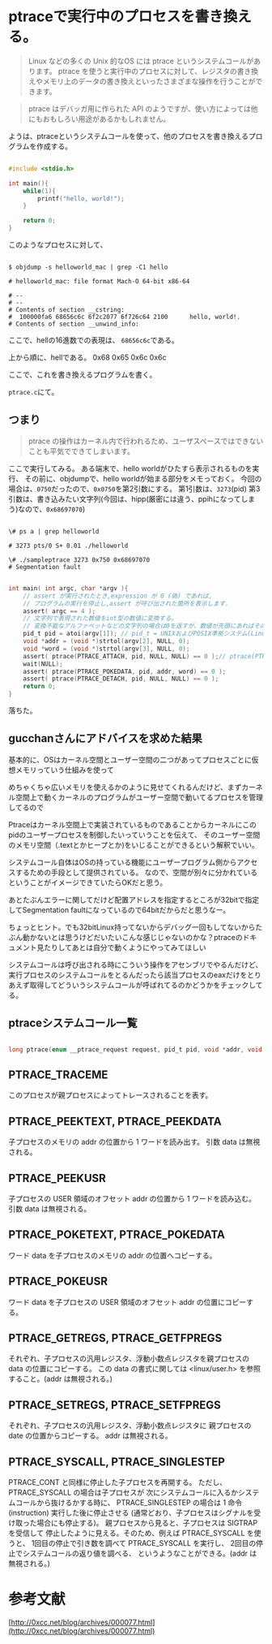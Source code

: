
# ptraceで実行中のプロセスを書き換える。

>Linux などの多くの Unix 的なOS には ptrace というシステムコールがあります。
>ptrace を使うと実行中のプロセスに対して、レジスタの書き換えやメモリ上のデータの書き換えといったさまざまな操作を行うことができます。

>ptrace はデバッガ用に作られた API のようですが、使い方によっては他にもおもしろい用途があるかもしれません。

ようは、ptraceというシステムコールを使って、他のプロセスを書き換えるプログラムを作成する。

```c

#include <stdio.h>

int main(){
    while(1){
        printf("hello, world!");
    }

    return 0;
}

```

このようなプロセスに対して、

```shell

$ objdump -s helloworld_mac | grep -C1 hello

# helloworld_mac: file format Mach-O 64-bit x86-64

# --
# --
# Contents of section __cstring:
#  100000fa6 68656c6c 6f2c2077 6f726c64 2100      hello, world!.
# Contents of section __unwind_info:

```

ここで、hellの16進数での表現は、
`68656c6c`である。

上から順に、hellである。
0x68
0x65
0x6c
0x6c

ここで、これを書き換えるプログラムを書く。

`ptrace.c`にて。

## つまり

>ptrace の操作はカーネル内で行われるため、ユーザスペースではできないことも平気でできてしまいます。

ここで実行してみる。
ある端末で、hello worldがひたすら表示されるものを実行、
その前に、objdumpで、hello worldが始まる部分をメモっておく。
今回の場合は、`0750`だったので、`0x0750`を第2引数にする。
第1引数は、`3273`(pid)
第3引数は、書き込みたい文字列(今回は、hipp(厳密には違う、ppihになってしまう)なので、`0x68697070`)


```shell

\# ps a | grep helloworld

# 3273 pts/0 S+ 0.01 ./helloworld

\# ./sampleptrace 3273 0x750 0x68697070
# Segmentation fault

```

```c

int main( int argc, char *argv ){
    // assert が実行されたとき,expression が 0 (偽) であれば,
    // プログラムの実行を停止し,assert が呼び出された箇所を表示します.
    assert( argc == 4 );
    // 文字列で表現された数値をint型の数値に変換する。
    // 変換不能なアルファベットなどの文字列の場合は0を返すが、数値が先頭にあればその値を返す。
    pid_t pid = atoi(argv[1]); // pid_t = UNIXおよびPOSIX準拠システム(Linuxなど)のC/C++で使われる、プロセスIDを表わす型。
    void *addr = (void *)strtol(argv[2], NULL, 0);
    void *word = (void *)strtol(argv[3], NULL, 0);
    assert( ptrace(PTRACE_ATTACH, pid, NULL, NULL) == 0 );// ptrace(PTRACE_ATTACH, pid, NULL, NULL) = 0でなければならない。
    wait(NULL);
    assert( ptrace(PTRACE_POKEDATA, pid, addr, word) == 0 );
    assert( ptrace(PTRACE_DETACH, pid, NULL, NULL) == 0 );
    return 0;
}


```

落ちた。

## gucchanさんにアドバイスを求めた結果

基本的に、OSはカーネル空間とユーザー空間の二つがあってプロセスごとに仮想メモリっていう仕組みを使って

めちゃくちゃ広いメモリを使えるかのように見せてくれるんだけど、まずカーネル空間上で動くカーネルのプログラムがユーザー空間で動いてるプロセスを管理してるので

Ptraceはカーネル空間上で実装されているものであることからカーネルにこのpidのユーザープロセスを制御したいっていうことを伝えて、
そのユーザー空間のメモリ空間（.textとかヒープとか)をいじることができるという解釈でいい。

システムコール自体はOSの持っている機能にユーザープログラム側からアクセスするための手段として提供されている。
なので、空間が別々に分かれているということがイメージできていたらOKだと思う。

あとたぶんエラーに関してだけど配置アドレスを指定するところが32bitで指定してSegmentation faultになっているので64bitだからだと思うなー。


ちょっとヒント。でも32bitLinux持ってないからデバッグ一回もしてないからたぶん動かないとは思うけどだいたいこんな感じじゃないのかな？ptraceのドキュメント見たりしてあとは自分で動くようにやってみてほしい

システムコールは呼び出される時にこういう操作をアセンブリでやるんだけど、
実行プロセスのシステムコールをとるんだったら該当プロセスのeaxだけをとりあえず取得してどういうシステムコールが呼ばれてるのかどうかをチェックしてる。



## ptraceシステムコール一覧

```c

long ptrace(enum __ptrace_request request, pid_t pid, void *addr, void *data);

```


## PTRACE_TRACEME

このプロセスが親プロセスによってトレースされることを表す。

## PTRACE\_PEEKTEXT, PTRACE_PEEKDATA

子プロセスのメモリの addr の位置から 1 ワードを読み出す。
引数 data は無視される。

## PTRACE_PEEKUSR

子プロセスの USER 領域のオフセット addr の位置から 1 ワードを読み込む。
引数 data は無視される。

## PTRACE\_POKETEXT, PTRACE_POKEDATA

ワード data を子プロセスのメモリの addr の位置へコピーする。

## PTRACE_POKEUSR

ワード data を子プロセスの USER 領域のオフセット addr の位置にコピーする。

## PTRACE\_GETREGS, PTRACE_GETFPREGS

それぞれ、子プロセスの汎用レジスタ、浮動小数点レジスタを親プロセスの data の位置にコピーする。
この data の書式に関しては <linux/user.h> を参照すること。(addr は無視される。)

## PTRACE\_SETREGS, PTRACE_SETFPREGS

それぞれ、子プロセスの汎用レジスタ、浮動小数点レジスタに 親プロセスの date の位置からコピーする。
addr は無視される。

## PTRACE\_SYSCALL, PTRACE_SINGLESTEP

PTRACE\_CONT と同様に停止した子プロセスを再開する。 ただし、PTRACE\_SYSCALL の場合は子プロセスが 次にシステムコールに入るかシステムコールから抜けるかする時に、 PTRACE\_SINGLESTEP の場合は 1 命令 (instruction) 実行した後に停止させる (通常どおり、子プロセスはシグナルを受け取った場合にも停止する)。 親プロセスから見ると、子プロセスは SIGTRAP を受信して 停止したように見える。そのため、例えば PTRACE\_SYSCALL を使うと、 1回目の停止で引き数を調べて PTRACE_SYSCALL を実行し、 2回目の停止でシステムコールの返り値を調べる、 というようなことができる。(addr は無視される。)

##


##





# 参考文献

[http://0xcc.net/blog/archives/000077.html](http://0xcc.net/blog/archives/000077.html)

















